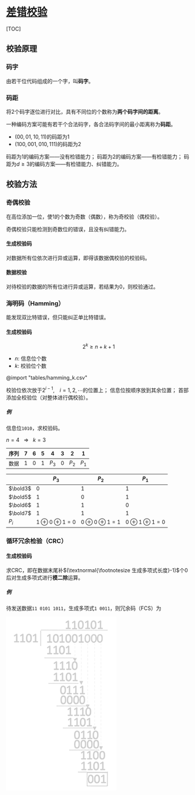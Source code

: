 <link rel="stylesheet" href="https://zhmhbest.gitee.io/hellomathematics/style/index.css">
<script src="https://zhmhbest.gitee.io/hellomathematics/style/index.js"></script>

# [差错校验](../index.html)

[TOC]

## 校验原理

### 码字

由若干位代码组成的一个字，叫**码字**。

### 码距

将2个码字逐位进行对比，具有不同位的个数称为**两个码字间的距离**。

一种编码方案可能有若干个合法码字，各合法码字间的最小距离称为**码距**。

- $(00,01,10,11)$的码距为1
- $(100,001,010,111)$的码距为2

码距为$1$的编码方案——没有检错能力；
码距为$2$的编码方案——有检错能力；
<span class='highlight'>码距为$d≥3$的编码方案——有检错能力、纠错能力</span>。

## 校验方法

### 奇偶校验

在高位添加一位，使1的个数为奇数（偶数），称为奇校验（偶校验）。

<span class='highlight'>奇偶校验只能检测到奇数位的错误，且没有纠错能力。</span>

#### 生成校验码

对数据所有位依次进行异或运算，即得该数据偶校验的校验码。

#### 数据校验

对待校验的数据的所有位进行异或运算，若结果为0，则校验通过。

### 海明码（Hamming）

<span class='highlight'>能发现双比特错误，但只能纠正单比特错误。</span>

#### 生成校验码

$$2^k ≥ n + k + 1$$

- $n$: 信息位个数
- $k$: 校验位个数

@import "tables/hamming_k.csv"

校验位依次放于$2^{i-1}, { \ \ \ } i=1,2,\cdots$的位置上；
信息位按顺序放到其余位置；
首部添加全校验位（对整体进行偶校验）。

##### 例

信息位`1010`，求校验码。

$n=4 { \ \ \ ⇒ \ \ \ } k=3$

| 序列 |7|6|5|4|3|2|1|
|-|-|-|-|-|-|-|-|
| 数据 |$1$ | $0$ | $1$ | $P_3$ | $0$ | $P_2$ | $P_1$|

|| $P_3$ | $P_2$ | $P_1$ |
|-|-|-|-|
| $\bold3$ | $0$ | $1$ | $1$ |
| $\bold5$ | $1$ | $0$ | $1$ |
| $\bold6$ | $1$ | $1$ | $0$ |
| $\bold7$ | $1$ | $1$ | $1$ |
| $P_i$ | $1⊕0⊕1=0$ | $0⊕0⊕1=1$ | $0⊕1⊕1=0$ |

### 循环冗余检验（CRC）

#### 生成校验码

求CRC，即在数据末尾补$(\textnormal{\footnotesize 生成多项式长度}-1)$个$0$后对生成多项式进行**模二除**运算。

##### 例

待发送数据`11 0101 1011`，生成多项式`1 0011`，则冗余码（FCS）为

![crc_eg](images/crc_eg.png)
